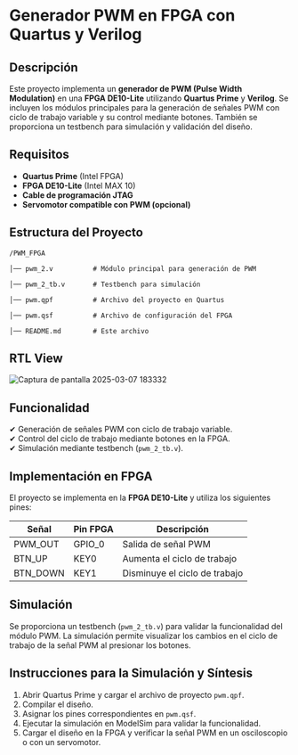 # **Generador PWM en FPGA con Quartus y Verilog**

## **Descripción**

Este proyecto implementa un **generador de PWM (Pulse Width Modulation)** en una **FPGA DE10-Lite** utilizando **Quartus Prime** y **Verilog**. Se incluyen los módulos principales para la generación de señales PWM con ciclo de trabajo variable y su control mediante botones. También se proporciona un testbench para simulación y validación del diseño.

## **Requisitos**

- **Quartus Prime** (Intel FPGA)
- **FPGA DE10-Lite** (Intel MAX 10)
- **Cable de programación JTAG**
- **Servomotor compatible con PWM (opcional)**

## **Estructura del Proyecto**
```
/PWM_FPGA

│── pwm_2.v          # Módulo principal para generación de PWM

│── pwm_2_tb.v       # Testbench para simulación

│── pwm.qpf          # Archivo del proyecto en Quartus

│── pwm.qsf          # Archivo de configuración del FPGA

│── README.md        # Este archivo

```

## **RTL View**

![Captura de pantalla 2025-03-07 183332](https://github.com/user-attachments/assets/38ffe75f-7339-4294-8e47-866fb35bff79)


## **Funcionalidad**

✔ Generación de señales PWM con ciclo de trabajo variable.  
✔ Control del ciclo de trabajo mediante botones en la FPGA.  
✔ Simulación mediante testbench (`pwm_2_tb.v`).  

## **Implementación en FPGA**

El proyecto se implementa en la **FPGA DE10-Lite** y utiliza los siguientes pines:

| **Señal**  | **Pin FPGA** | **Descripción** |
|-----------|------------|----------------|
| PWM_OUT  | GPIO_0     | Salida de señal PWM |
| BTN_UP   | KEY0       | Aumenta el ciclo de trabajo |
| BTN_DOWN | KEY1       | Disminuye el ciclo de trabajo |

## **Simulación**
Se proporciona un testbench (`pwm_2_tb.v`) para validar la funcionalidad del módulo PWM. La simulación permite visualizar los cambios en el ciclo de trabajo de la señal PWM al presionar los botones.

## **Instrucciones para la Simulación y Síntesis**
1. Abrir Quartus Prime y cargar el archivo de proyecto `pwm.qpf`.
2. Compilar el diseño.
3. Asignar los pines correspondientes en `pwm.qsf`.
4. Ejecutar la simulación en ModelSim para validar la funcionalidad.
5. Cargar el diseño en la FPGA y verificar la señal PWM en un osciloscopio o con un servomotor.

